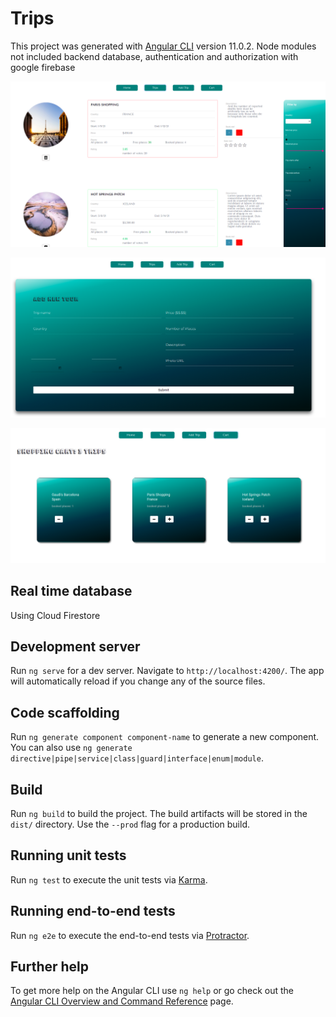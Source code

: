 # Trips

This project was generated with [Angular CLI](https://github.com/angular/angular-cli) version 11.0.2.
Node modules not included
backend database, authentication and authorization with google firebase

![alt text](https://github.com/zbrze/Trips-selling-web-app/blob/main/photos/trips_screen.png?raw=true)


![alt text](https://github.com/zbrze/Trips-selling-web-app/blob/main/photos/trips_add.png?raw=true)

![alt text](https://github.com/zbrze/Trips-selling-web-app/blob/main/photos/trips_cart.png?raw=true)

## Real time database
Using Cloud Firestore

## Development server

Run `ng serve` for a dev server. Navigate to `http://localhost:4200/`. The app will automatically reload if you change any of the source files.

## Code scaffolding

Run `ng generate component component-name` to generate a new component. You can also use `ng generate directive|pipe|service|class|guard|interface|enum|module`.

## Build

Run `ng build` to build the project. The build artifacts will be stored in the `dist/` directory. Use the `--prod` flag for a production build.

## Running unit tests

Run `ng test` to execute the unit tests via [Karma](https://karma-runner.github.io).

## Running end-to-end tests

Run `ng e2e` to execute the end-to-end tests via [Protractor](http://www.protractortest.org/).

## Further help

To get more help on the Angular CLI use `ng help` or go check out the [Angular CLI Overview and Command Reference](https://angular.io/cli) page.
